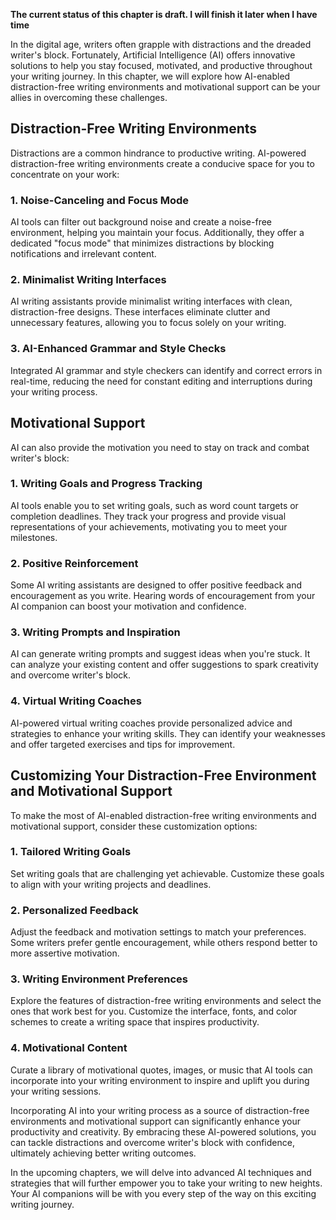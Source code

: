 **The current status of this chapter is draft. I will finish it later when I have time**

In the digital age, writers often grapple with distractions and the dreaded writer's block. Fortunately, Artificial Intelligence (AI) offers innovative solutions to help you stay focused, motivated, and productive throughout your writing journey. In this chapter, we will explore how AI-enabled distraction-free writing environments and motivational support can be your allies in overcoming these challenges.

**Distraction-Free Writing Environments**
-----------------------------------------

Distractions are a common hindrance to productive writing. AI-powered distraction-free writing environments create a conducive space for you to concentrate on your work:

### **1. Noise-Canceling and Focus Mode**

AI tools can filter out background noise and create a noise-free environment, helping you maintain your focus. Additionally, they offer a dedicated "focus mode" that minimizes distractions by blocking notifications and irrelevant content.

### **2. Minimalist Writing Interfaces**

AI writing assistants provide minimalist writing interfaces with clean, distraction-free designs. These interfaces eliminate clutter and unnecessary features, allowing you to focus solely on your writing.

### **3. AI-Enhanced Grammar and Style Checks**

Integrated AI grammar and style checkers can identify and correct errors in real-time, reducing the need for constant editing and interruptions during your writing process.

**Motivational Support**
------------------------

AI can also provide the motivation you need to stay on track and combat writer's block:

### **1. Writing Goals and Progress Tracking**

AI tools enable you to set writing goals, such as word count targets or completion deadlines. They track your progress and provide visual representations of your achievements, motivating you to meet your milestones.

### **2. Positive Reinforcement**

Some AI writing assistants are designed to offer positive feedback and encouragement as you write. Hearing words of encouragement from your AI companion can boost your motivation and confidence.

### **3. Writing Prompts and Inspiration**

AI can generate writing prompts and suggest ideas when you're stuck. It can analyze your existing content and offer suggestions to spark creativity and overcome writer's block.

### **4. Virtual Writing Coaches**

AI-powered virtual writing coaches provide personalized advice and strategies to enhance your writing skills. They can identify your weaknesses and offer targeted exercises and tips for improvement.

**Customizing Your Distraction-Free Environment and Motivational Support**
--------------------------------------------------------------------------

To make the most of AI-enabled distraction-free writing environments and motivational support, consider these customization options:

### **1. Tailored Writing Goals**

Set writing goals that are challenging yet achievable. Customize these goals to align with your writing projects and deadlines.

### **2. Personalized Feedback**

Adjust the feedback and motivation settings to match your preferences. Some writers prefer gentle encouragement, while others respond better to more assertive motivation.

### **3. Writing Environment Preferences**

Explore the features of distraction-free writing environments and select the ones that work best for you. Customize the interface, fonts, and color schemes to create a writing space that inspires productivity.

### **4. Motivational Content**

Curate a library of motivational quotes, images, or music that AI tools can incorporate into your writing environment to inspire and uplift you during your writing sessions.

Incorporating AI into your writing process as a source of distraction-free environments and motivational support can significantly enhance your productivity and creativity. By embracing these AI-powered solutions, you can tackle distractions and overcome writer's block with confidence, ultimately achieving better writing outcomes.

In the upcoming chapters, we will delve into advanced AI techniques and strategies that will further empower you to take your writing to new heights. Your AI companions will be with you every step of the way on this exciting writing journey.
